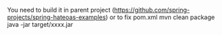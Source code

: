 You need to build it in parent project (https://github.com/spring-projects/spring-hateoas-examples) or to fix pom.xml 
mvn clean package
java -jar target/xxxx.jar
